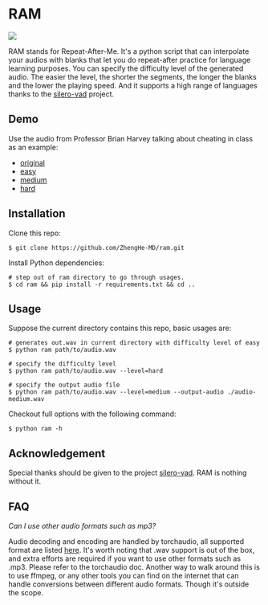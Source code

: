 # RAM

![](https://img.shields.io/badge/python-3.8+-blue.svg)

RAM stands for Repeat-After-Me. It's a python script that can interpolate your audios with blanks that
let you do repeat-after practice for language learning purposes. You can specify the difficulty level
of the generated audio. The easier the level, the shorter the segments, the longer the blanks and the
lower the playing speed. And it supports a high range of languages thanks to the [silero-vad](https://github.com/snakers4/silero-vad) project.

## Demo

Use the audio from Professor Brian Harvey talking about cheating in class as an example:

* [original](https://raw.githubusercontent.com/ZhengHe-MD/blog/master/source/_posts/repeat-after-me/dont-cheat.mp3)
* [easy](https://raw.githubusercontent.com/ZhengHe-MD/blog/master/source/_posts/repeat-after-me/dont-cheat-easy.mp3)
* [medium](https://raw.githubusercontent.com/ZhengHe-MD/blog/master/source/_posts/repeat-after-me/dont-cheat-medium.mp3)
* [hard](https://raw.githubusercontent.com/ZhengHe-MD/blog/master/source/_posts/repeat-after-me/dont-cheat-hard.mp3)

## Installation

Clone this repo:

```shell
$ git clone https://github.com/ZhengHe-MD/ram.git
```

Install Python dependencies:

```shell
# step out of ram directory to go through usages.
$ cd ram && pip install -r requirements.txt && cd ..
```

## Usage

Suppose the current directory contains this repo, basic usages are:

```shell
# generates out.wav in current directory with difficulty level of easy
$ python ram path/to/audio.wav 

# specify the difficulty level
$ python ram path/to/audio.wav --level=hard

# specify the output audio file
$ python ram path/to/audio.wav --level=medium --output-audio ./audio-medium.wav
```

Checkout full options with the following command:

```shell
$ python ram -h
```

## Acknowledgement

Special thanks should be given to the project [silero-vad](https://github.com/snakers4/silero-vad).
RAM is nothing without it.

## FAQ

*Can I use other audio formats such as mp3?*

Audio decoding and encoding are handled by torchaudio, all supported format are listed 
[here](https://pytorch.org/audio/stable/backend.html#torchaudio.backend.sox_io_backend.load).
It's worth noting that .wav support is out of the box, and extra efforts are required
if you want to use other formats such as .mp3. Please refer to the torchaudio doc. Another way
to walk around this is to use ffmpeg, or any other tools you can find on the internet that
can handle conversions between different audio formats. Though it's outside the scope.
